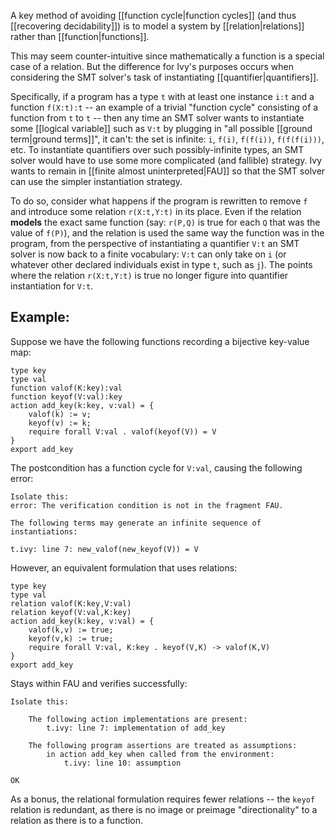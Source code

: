 A key method of avoiding [[function cycle|function cycles]] (and thus [[recovering decidability]]) is to model a system by [[relation|relations]] rather than [[function|functions]].

This may seem counter-intuitive since mathematically a function is a special case of a relation. But the difference for Ivy's purposes occurs when considering the SMT solver's task of instantiating [[quantifier|quantifiers]].

Specifically, if a program has a type `t` with at least one instance `i:t` and a function `f(X:t):t` -- an example of a trivial "function cycle" consisting of a function from `t` to `t` -- then any time an SMT solver wants to instantiate some [[logical variable]] such as `V:t` by plugging in "all possible [[ground term|ground terms]]", it can't: the set is infinite: `i`, `f(i)`, `f(f(i))`, `f(f(f(i)))`, etc. To instantiate quantifiers over such possibly-infinite types, an SMT solver would have to use some more complicated (and fallible) strategy. Ivy wants to remain in [[finite almost uninterpreted|FAU]] so that the SMT solver can use the simpler instantiation strategy.

To do so, consider what happens if the program is rewritten to remove `f` and introduce some relation `r(X:t,Y:t)` in its place. Even if the relation **models** the exact same function (say: `r(P,Q)` is true for each `Q` that was the value of `f(P)`), and the relation is used the same way the function was in the program, from the perspective of instantiating a quantifier `V:t` an SMT solver is now back to a finite vocabulary: `V:t` can only take on `i` (or whatever other declared individuals exist in type `t`, such as `j`). The points where the relation `r(X:t,Y:t)` is true no longer figure into quantifier instantiation for `V:t`.

## Example:

Suppose we have the following functions recording a bijective key-value map:

```
type key
type val
function valof(K:key):val
function keyof(V:val):key
action add_key(k:key, v:val) = {
    valof(k) := v;
    keyof(v) := k;
    require forall V:val . valof(keyof(V)) = V
}
export add_key
```

The postcondition has a function cycle for `V:val`, causing the following error:
```
Isolate this:
error: The verification condition is not in the fragment FAU.

The following terms may generate an infinite sequence of instantiations:
  
t.ivy: line 7: new_valof(new_keyof(V)) = V
```

However, an equivalent formulation that uses relations:
```
type key
type val
relation valof(K:key,V:val)
relation keyof(V:val,K:key)
action add_key(k:key, v:val) = {
    valof(k,v) := true;
    keyof(v,k) := true;
    require forall V:val, K:key . keyof(V,K) -> valof(K,V)
}
export add_key
```

Stays within FAU and verifies successfully:
```
Isolate this:

    The following action implementations are present:
        t.ivy: line 7: implementation of add_key

    The following program assertions are treated as assumptions:
        in action add_key when called from the environment:
            t.ivy: line 10: assumption

OK
```

As a bonus, the relational formulation requires fewer relations -- the `keyof` relation is redundant, as there is no image or preimage "directionality" to a relation as there is to a function.